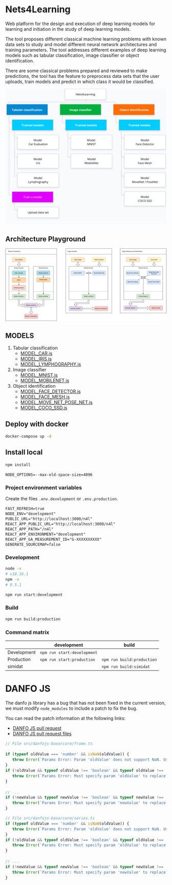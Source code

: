 Nets4Learning
=============

Web platform for the design and execution of deep learning models for learning and initiation in the study of deep learning models.

The tool proposes different classical machine learning problems with known data sets to study and model different neural network architectures and training parameters. The tool addresses different examples of deep learning models such as
tabular classification, image classifier or object identification.

There are some classical problems prepared and reviewed to make predictions, the tool has the feature to preprocess data sets that the user uploads, train models and predict in which class it would be classified.

![sitemap](public/sitemap.png)

## Architecture Playground

![Architecture Playground](docs/n4l.svg)

## MODELS

[//]: # (2. Linear regression)
[//]: # (   - TODO)

1. Tabular classification
    - [MODEL_CAR.js](src/pages/playground/0_TabularClassification/models/MODEL_CAR.js)
    - [MODEL_IRIS.js](src/pages/playground/0_TabularClassification/models/MODEL_IRIS.js)
    - [MODEL_LYMPHOGRAPHY.js](src/pages/playground/0_TabularClassification/models/MODEL_LYMPHOGRAPHY.js)
2. Image classifier
    - [MODEL_MNIST.js](src/pages/playground/3_ImageClassification/models/MODEL_MNIST.js)
    - [MODEL_MOBILENET.js](src/pages/playground/3_ImageClassification/models/MODEL_MOBILENET.js)
3. Object identification
    - [MODEL_FACE_DETECTOR.js](src/pages/playground/2_ObjectDetection/models/MODEL_FACE_DETECTOR.js)
    - [MODEL_FACE_MESH.js](src/pages/playground/2_ObjectDetection/models/MODEL_FACE_MESH.js)
    - [MODEL_MOVE_NET_POSE_NET.js](src/pages/playground/2_ObjectDetection/models/MODEL_MOVE_NET_POSE_NET.js)
    - [MODEL_COCO_SSD.js](src/pages/playground/2_ObjectDetection/models/MODEL_COCO_SSD.js)

## Deploy with docker

```bash
docker-compose up -d
```

## Install local

```bash
npm install
```

```dosini
NODE_OPTIONS=--max-old-space-size=4096
```

### Project environment variables

Create the files `.env.development` or `.env.production`.

```dosini
FAST_REFRESH=true
NODE_ENV="development"
PUBLIC_URL="http://localhost:3000/n4l"
REACT_APP_PUBLIC_URL="http://localhost:3000/n4l"
REACT_APP_PATH="/n4l"
REACT_APP_ENVIRONMENT="development"
REACT_APP_GA_MEASUREMENT_ID="G-XXXXXXXXXX"
GENERATE_SOURCEMAP=false
```

### Development


```bash
node -v 
# v18.16.1
npm -v 
# 9.5.1
```

```bash
npm run start:development
```

### Build

```bash
npm run build:production
```

### Command matrix

|             | development                 | build                      |
|-------------|-----------------------------|----------------------------|
| Development | `npm run start:development` |                            |
| Production  | `npm run start:production`  | `npm run build:production` |
| simidat     |                             | `npm run build:simidat`    |


# DANFO JS

The danfo js library has a bug that has not been fixed in the current version, we must modify `node_modules` to include a patch to fix the bug.

You can read the patch information at the following links:

* [DANFO JS pull request](https://github.com/javascriptdata/danfojs/pull/562)
* [DANFO JS pull request files](https://github.com/javascriptdata/danfojs/pull/562/files)

```js
// File src/danfojs-base/core/frame.ts

if (typeof oldValue === 'number' && isNaN(oldValue)) {
   throw Error(`Params Error: Param 'oldValue' does not support NaN. Use DataFrame.fillNa() instead.`);
}
if (!oldValue && typeof oldValue !== 'boolean' && typeof oldValue !== 'number' && typeof oldValue !== 'string') {
   throw Error(`Params Error: Must specify param 'oldValue' to replace`);
}

// ...
if (!newValue && typeof newValue !== 'boolean' && typeof newValue !== 'number' && typeof newValue !== 'string') {
   throw Error(`Params Error: Must specify param 'newValue' to replace with`);
}
```


```js
// File src/danfojs-base/core/series.ts
if (typeof oldValue === 'number' && isNaN(oldValue)) {
   throw Error(`Params Error: Param 'oldValue' does not support NaN. Use Series.fillNa() instead.`);
}
if (!oldValue && typeof oldValue !== 'boolean' && typeof oldValue !== 'number' && typeof oldValue !== 'string') {
   throw Error(`Params Error: Must specify param 'oldValue' to replace`);
}

// ...
if (!newValue && typeof newValue !== 'boolean' && typeof newValue !== 'number' && typeof newValue !== 'string') {
   throw Error(`Params Error: Must specify param 'newValue' to replace with`);
}
```